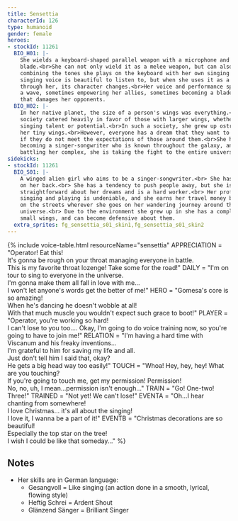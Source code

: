 ```yaml
---
title: Sensettia
characterId: 126
type: humanoid
gender: female
heroes:
- stockId: 11261
  BIO_H01: |-
    She wields a keyboard-shaped parallel weapon with a microphone and a
    blade.<br>She can not only wield it as a melee weapon, but can also use it by
    combining the tones she plays on the keyboard with her own singing voice.<br>Her
    singing voice is beautiful to listen to, but when she uses it as a weapon
    through her, its character changes.<br>Her voice and performance spread out like
    a wave, sometimes empowering her allies, sometimes becoming a blade of sound
    that damages her opponents.
  BIO_H02: |-
    In her native planet, the size of a person's wings was everything.<br>Their
    society catered heavily in favor of those with larger wings, whether it was
    singing talent or potential.<br>In such a society, she grew up ostracized due to
    her tiny wings.<br>However, everyone has a dream that they want to fulfill, even
    if they do not meet the expectations of those around them.<br>She has a dream of
    becoming a singer-songwriter who is known throughout the galaxy, and while
    battling her complex, she is taking the fight to the entire universe.
sidekicks:
- stockId: 11261
  BIO_S01: |-
    A winged alien girl who aims to be a singer-songwriter.<br> She has small wings
    on her back.<br> She has a tendency to push people away, but she is
    straightforward about her dreams and is a hard worker.<br> Her proficiency in
    singing and playing is undeniable, and she earns her travel money by performing
    on the streets wherever she goes on her wandering journey around the
    universe.<br> Due to the environment she grew up in she has a complex about her
    small wings, and can become defensive about them.
  extra_sprites: fg_sensettia_s01_skin1,fg_sensettia_s01_skin2
---
```


{% include voice-table.html resourceName="sensettia"
APPRECIATION = "Operator! Eat this!<br>It's gonna be rough on your throat managing everyone in battle.<br>This is my favorite throat lozenge! Take some for the road!"
DAILY = "I'm on tour to sing to everyone in the universe.<br>I'm gonna make them all fall in love with me...<br>
I won't let anyone's words get the better of me!"
HERO = "Gomesa's core is so amazing!<br>When he's dancing he doesn't wobble at all!<br>With that much muscle you wouldn't expect such grace to boot!"
PLAYER = "Operator, you're working so hard!<br>I can't lose to you too.... Okay, I'm going to do voice training now, so you're going to have to join me!"
RELATION = "I'm having a hard time with Viscanum and his freaky inventions...<br>I'm grateful to him for saving my life and all.<br>Just don't tell him I said that, okay?<br>He gets a big head way too easily!"
TOUCH = "Whoa! Hey, hey, hey! What are you touching?<br>If you're going to touch me, get my permission! Permission!<br>No, no, uh, I mean...permission isn't enough..."
TRAIN = "Go! One-two! Three!"
TRAINED = "Not yet! We can't lose!"
EVENTA = "Oh...I hear chanting from somewhere!<br>I love Christmas... it's all about the singing!<br>I love it, I wanna be a part of it!"
EVENTB = "Christmas decorations are so beautiful!<br>Especially the top star on the tree!<br>I wish I could be like that someday..."
%}

## Notes
- Her skills are in German language:
  - Gesangvoll = Like singing (an action done in a smooth, lyrical, flowing style)
  - Heftig Schrei = Ardent Shout
  - Glänzend Sänger = Brilliant Singer
